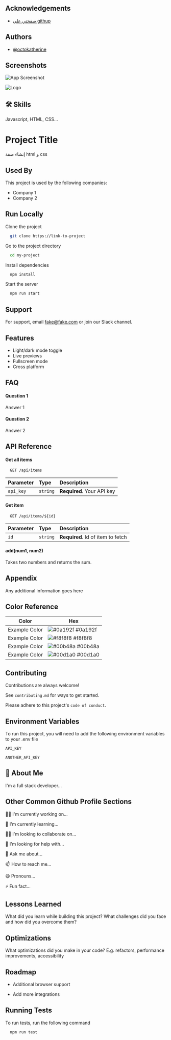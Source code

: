 
## Acknowledgements

 - [صفحتي على githup](https://github.com/abdulh2000)
 
## Authors

- [@octokatherine](https://www.github.com/octokatherine)


## Screenshots

![App Screenshot](https://via.placeholder.com/468x300?text=App+Screenshot+Here)


![Logo](https://dev-to-uploads.s3.amazonaws.com/uploads/articles/th5xamgrr6se0x5ro4g6.png)


## 🛠 Skills
Javascript, HTML, CSS...


# Project Title
إنشاء صفة html و css


## Used By

This project is used by the following companies:

- Company 1
- Company 2


## Run Locally

Clone the project

```bash
  git clone https://link-to-project
```

Go to the project directory

```bash
  cd my-project
```

Install dependencies

```bash
  npm install
```

Start the server

```bash
  npm run start
```


## Support

For support, email fake@fake.com or join our Slack channel.


## Features

- Light/dark mode toggle
- Live previews
- Fullscreen mode
- Cross platform


## FAQ

#### Question 1

Answer 1

#### Question 2

Answer 2


## API Reference

#### Get all items

```http
  GET /api/items
```

| Parameter | Type     | Description                |
| :-------- | :------- | :------------------------- |
| `api_key` | `string` | **Required**. Your API key |

#### Get item

```http
  GET /api/items/${id}
```

| Parameter | Type     | Description                       |
| :-------- | :------- | :-------------------------------- |
| `id`      | `string` | **Required**. Id of item to fetch |

#### add(num1, num2)

Takes two numbers and returns the sum.


## Appendix

Any additional information goes here

## Color Reference

| Color             | Hex                                                                |
| ----------------- | ------------------------------------------------------------------ |
| Example Color | ![#0a192f](https://via.placeholder.com/10/0a192f?text=+) #0a192f |
| Example Color | ![#f8f8f8](https://via.placeholder.com/10/f8f8f8?text=+) #f8f8f8 |
| Example Color | ![#00b48a](https://via.placeholder.com/10/00b48a?text=+) #00b48a |
| Example Color | ![#00d1a0](https://via.placeholder.com/10/00b48a?text=+) #00d1a0 |


## Contributing

Contributions are always welcome!

See `contributing.md` for ways to get started.

Please adhere to this project's `code of conduct`.


## Environment Variables

To run this project, you will need to add the following environment variables to your .env file

`API_KEY`

`ANOTHER_API_KEY`


## 🚀 About Me
I'm a full stack developer...


## Other Common Github Profile Sections
👩‍💻 I'm currently working on...

🧠 I'm currently learning...

👯‍♀️ I'm looking to collaborate on...

🤔 I'm looking for help with...

💬 Ask me about...

📫 How to reach me...

😄 Pronouns...

⚡️ Fun fact...


## Lessons Learned

What did you learn while building this project? What challenges did you face and how did you overcome them?


## Optimizations

What optimizations did you make in your code? E.g. refactors, performance improvements, accessibility


## Roadmap

- Additional browser support

- Add more integrations


## Running Tests

To run tests, run the following command

```bash
  npm run test
```


